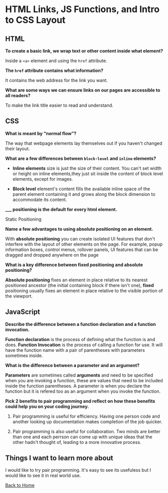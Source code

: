 # HTML Links, JS Functions, and Intro to CSS Layout

## HTML

**To create a basic link, we wrap text or other content inside what element?**

Inside a `<a>` element and using the `href` attribute.

**The `href` attribute contains what information?**

It contains the web address for the link you want.

**What are some ways we can ensure links on our pages are accessible to all readers?**

To make the link title easier to read and understand.

## CSS

**What is meant by “normal flow”?**

The way that webpage elements lay themselves out if you haven't changed their layout.

**What are a few differences between `block-level` and `inline` elements?**

- **Inline elements** size is just the size of their content. You can't set width or height on inline elements,they just sit inside the content of block level elements, except for images.

- **Block level** element's content fills the available inline space of the parent element containing it and grows along the block dimension to accommodate its content.

**___ positioning is the default for every html element.**

Static Positioning

**Name a few advantages to using absolute positioning on an element.**

With **absolute positioning** you can create isolated UI features that don't interfere with the layout of other elements on the page. For example, popup information boxes, control menus, rollover panels, UI features that can be dragged and dropped anywhere on the page

**What is a key difference between fixed positioning and absolute positioning?**

**Absolute positioning** fixes an element in place relative to its nearest positioned ancestor (the initial containing block if there isn't one), **fixed** positioning usually fixes an element in place relative to the visible portion of the viewport.

## JavaScript

**Describe the difference between a function declaration and a function invocation.**

**Function declaration** is the process of defining what the function is and does. **Function Invocation** is the process of calling a function for use. It will have the function name with a pair of parentheses with parameters sometimes inside.

**What is the difference between a parameter and an argument?**

**Parameters** are sometimes called **arguments** and need to be specified when you are invoking a function, these are values that need to be included inside the function parentheses. A parameter is when you declare the function but it is refered too as an argument when you invoke the function.

**Pick 2 benefits to pair programming and reflect on how these benefits could help you on your coding journey.**

1. Pair programming is useful for efficiency.  Having one person code and another looking up documentation makes completion of the job quicker.

2. Pair programming is also useful for collaboration.  Two minds are better than one and each perrson can come up with unique ideas that the other hadn't thought of, leading to a more innovative process.

## Things I want to learn more about

I would like to try pair programming.  It's easy to see its usefuless but I would like to see it in real world use.

[Back to Home](../README.md)
